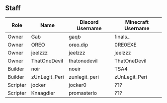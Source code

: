 ## Staff

| Role     | Name          | Discord Username | Minecraft Username |
| -------- | ------------- | ---------------- | ------------------ |
| Owner    | Gab           | gaqb             | finals\_           |
| Owner    | OREO          | oreo.dip         | 0RE0EXE            |
| Owner    | jeelzzz       | jeelzzz          | jeelzzz            |
| Owner    | ThatOneDevil  | thatonedevil     | ThatOneDevil       |
| Builder  | noir          | noeir            | TSA4               |
| Builder  | zUnLegit_Peri | zunlegit_peri    | zUnLegit_Peri      |
| Scripter | jocker        | jocker0          | ???                |
| Scripter | Knaagdier     | promasterio      | ???                |
